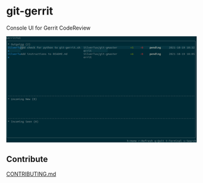 # git-gerrit

Console UI for Gerrit CodeReview

![Gerrit dashboard](docs/git-gerrit.png "Home dashboard")

## Contribute

[CONTRIBUTING.md](CONTRIBUTING.md)
